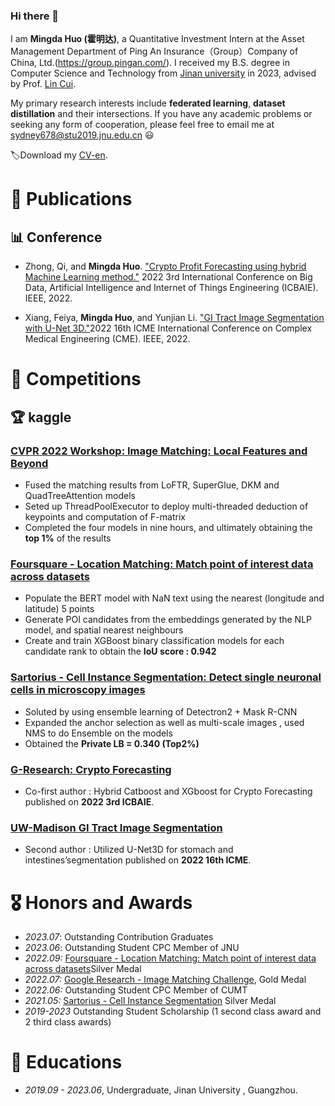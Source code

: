 ### Hi there 👋
 I am **Mingda Huo (霍明达)**, a Quantitative Investment Intern at the Asset Management Department of Ping An Insurance（Group）Company of China, Ltd.(https://group.pingan.com/).  I received my B.S. degree in Computer Science and Technology from [Jinan university](https://www.jnu.edu.cn/) in 2023, advised by Prof. [Lin Cui](https://cuilin.antlab.network/).

 My primary research interests include **federated learning**, **dataset distillation** and their intersections. If you have any academic problems or seeking any form of cooperation, please feel free to email me at [sydney678@stu2019.jnu.edu.cn]( sydney678@stu2019.jnu.edu.cn) 😃

🏷️Download my [CV-en](./霍明达个人简历.pdf).

# 📝 Publications

## 📊 Conference

- Zhong, Qi, and **Mingda Huo**. ["Crypto Profit Forecasting using hybrid Machine Learning method."](https://ieeexplore.ieee.org/abstract/document/9985937) 2022 3rd International Conference on Big Data, Artificial Intelligence and Internet of Things Engineering (ICBAIE). IEEE, 2022. 

- Xiang, Feiya, **Mingda Huo**, and Yunjian Li. ["GI Tract Image Segmentation with U-Net 3D."](https://ieeexplore.ieee.org/abstract/document/10063259)2022 16th ICME International Conference on Complex Medical Engineering (CME). IEEE, 2022. 

# 📝 Competitions

## 🏆 kaggle

### [CVPR 2022 Workshop: Image Matching: Local Features and Beyond](https://www.kaggle.com/competitions/image-matching-challenge-2022)

- Fused the matching results from LoFTR, SuperGlue, DKM and QuadTreeAttention models
- Seted up ThreadPoolExecutor to deploy multi-threaded deduction of keypoints and computation of F-matrix
- Completed the four models in nine hours, and ultimately obtaining the **top 1%** of the results

### [Foursquare - Location Matching: Match point of interest data across datasets](https://www.kaggle.com/competitions/foursquare-location-matching) 

- Populate the BERT model with NaN text using the nearest (longitude and latitude) 5 points
- Generate POI candidates from the embeddings generated by the NLP model, and spatial nearest neighbours
- Create and train XGBoost binary classification models for each candidate rank to obtain the **IoU score : 0.942**

### [Sartorius - Cell Instance Segmentation: Detect single neuronal cells in microscopy images](https://www.kaggle.com/competitions/sartorius-cell-instance-segmentation) 

- Soluted by using ensemble learning of Detectron2 + Mask R-CNN
- Expanded the anchor selection as well as multi-scale images , used NMS to do Ensemble on the models
- Obtained the **Private LB = 0.340 (Top2%)**

### [G-Research: Crypto Forecasting](https://www.kaggle.com/competitions/g-research-crypto-forecasting)

- Co-first author : Hybrid Catboost and XGboost for Crypto Forecasting published on **2022 3rd ICBAIE**.

### [UW-Madison GI Tract Image Segmentation](https://www.kaggle.com/competitions/uw-madison-gi-tract-image-segmentation)

- Second author : Utilized U-Net3D for stomach and intestines’segmentation published on **2022 16th ICME**.

# 🎖 Honors and Awards

- *2023.07*: Outstanding Contribution Graduates
- *2023.06*: Outstanding Student CPC Member of JNU
- *2022.09:* [Foursquare - Location Matching: Match point of interest data across datasets](https://www.kaggle.com/competitions/foursquare-location-matching)Silver Medal
- *2022.07:* [Google Research - Image Matching Challenge](https://www.kaggle.com/competitions/image-matching-challenge-2022), Gold Medal
- *2022.06:* Outstanding Student CPC Member of CUMT
- *2021.05:* [Sartorius - Cell Instance Segmentation](https://www.kaggle.com/competitions/sartorius-cell-instance-segmentation) Silver Medal
- *2019-2023* Outstanding Student Scholarship (1 second class award and 2 third class awards)

# 📖 Educations

- *2019.09 - 2023.06*, Undergraduate, Jinan University , Guangzhou.
